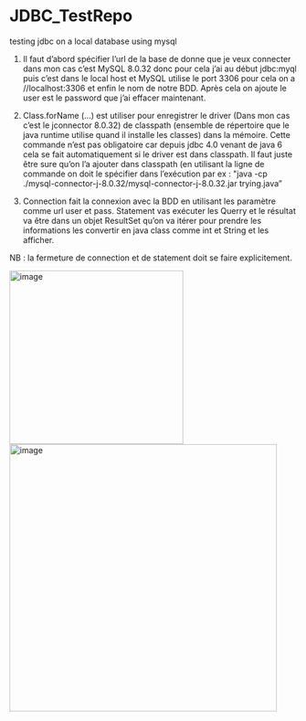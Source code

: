 # JDBC_TestRepo
testing jdbc on a local database using mysql


1)	Il faut d’abord spécifier l’url de la base de donne que je veux connecter dans mon cas c’est MySQL 8.0.32 donc
pour cela j’ai au début jdbc:myql puis c’est dans le local host et MySQL utilise le port 3306 pour cela on a //localhost:3306 
et enfin le nom de notre BDD. Après cela on ajoute le user est le password que j’ai effacer maintenant.

2)	Class.forName (…) est utiliser pour enregistrer le driver (Dans mon cas c’est le jconnector 8.0.32)
de classpath (ensemble de répertoire que le java runtime utilise quand il installe les classes) dans la mémoire.
Cette commande n’est pas obligatoire car depuis jdbc 4.0 venant de java 6 cela se fait automatiquement si le driver est dans classpath.
Il faut juste être sure qu’on l’a ajouter dans classpath (en utilisant la ligne de commande on doit le spécifier dans l’exécution 
par ex : "java -cp ./mysql-connector-j-8.0.32/mysql-connector-j-8.0.32.jar trying.java”

3)	Connection fait la connexion avec la BDD en utilisant les paramètre comme url user et pass. 
Statement vas exécuter les Querry et le résultat va être dans un objet ResultSet
qu’on va itérer pour prendre les informations les convertir en java class comme int et String et les afficher. 

NB : la fermeture de connection et de statement doit se faire explicitement.

<img width="304" alt="image" src="https://user-images.githubusercontent.com/64162771/215298077-132fd92f-cc7b-43f6-9e1b-5616a0afea4d.png">

<img width="468" alt="image" src="https://user-images.githubusercontent.com/64162771/215298132-fea8c9f4-0e04-49a1-9c49-7e91bd4aae18.png">
